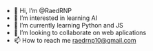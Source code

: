 - 👋 Hi, I’m @RaedRNP
- 👀 I’m interested in learning AI
- 🌱 I’m currently learning Python and JS
- 💞️ I’m looking to collaborate on web aplications
- 📫 How to reach me raedrnp10@gmail.com

<!---
RaedRNP/RaedRNP is a ✨ special ✨ repository because its `README.md` (this file) appears on your GitHub profile.
You can click the Preview link to take a look at your changes.
--->
